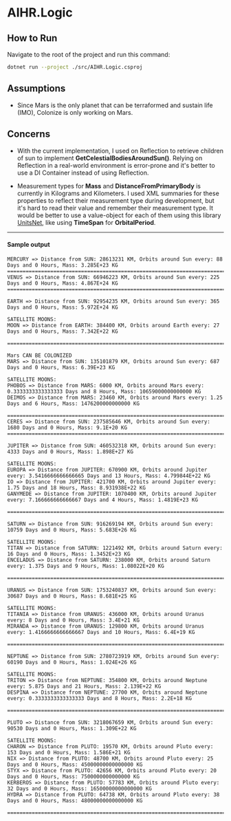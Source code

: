 # AIHR.Logic

## How to Run
Navigate to the root of the project and run this command:
```bash
dotnet run --project ./src/AIHR.Logic.csproj
```

## Assumptions
- Since Mars is the only planet that can be terraformed and sustain life (IMO), Colonize is only working on Mars.

## Concerns
- With the current implementation, I used on Reflection to retrieve children of sun to implement **GetCelestialBodiesAroundSun()**. Relying on Reflection in a real-world environment is error-prone and it's better to use a DI Container instead of using Reflection.

- Measurement types for **Mass** and **DistanceFromPrimaryBody** is currently in Kilograms and Kilometers. I used XML summaries for these properties to reflect their measurement type during development, but it's hard to read their value and remember their measurement type. It would be better to use a value-object for each of them using this library [UnitsNet](https://github.com/angularsen/UnitsNet), like using **TimeSpan** for **OrbitalPeriod**.

<hr/>

#### Sample output
```
MERCURY => Distance from SUN: 28613231 KM, Orbits around Sun every: 88 Days and 0 Hours, Mass: 3.285E+23 KG
============================================================================================
VENUS => Distance from SUN: 66946223 KM, Orbits around Sun every: 225 Days and 0 Hours, Mass: 4.867E+24 KG
============================================================================================

EARTH => Distance from SUN: 92954235 KM, Orbits around Sun every: 365 Days and 0 Hours, Mass: 5.972E+24 KG

SATELLITE MOONS:
MOON => Distance from EARTH: 384400 KM, Orbits around Earth every: 27 Days and 0 Hours, Mass: 7.342E+22 KG

============================================================================================

Mars CAN BE COLONIZED
MARS => Distance from SUN: 135101879 KM, Orbits around Sun every: 687 Days and 0 Hours, Mass: 6.39E+23 KG

SATELLITE MOONS:
PHOBOS => Distance from MARS: 6000 KM, Orbits around Mars every: 0.3333333333333333 Days and 8 Hours, Mass: 10659000000000000 KG
DEIMOS => Distance from MARS: 23460 KM, Orbits around Mars every: 1.25 Days and 6 Hours, Mass: 1476200000000000 KG

============================================================================================
CERES => Distance from SUN: 237585646 KM, Orbits around Sun every: 1680 Days and 0 Hours, Mass: 9.1E+20 KG
============================================================================================

JUPITER => Distance from SUN: 460532318 KM, Orbits around Sun every: 4333 Days and 0 Hours, Mass: 1.898E+27 KG

SATELLITE MOONS:
EUROPA => Distance from JUPITER: 670900 KM, Orbits around Jupiter every: 3.5416666666666665 Days and 13 Hours, Mass: 4.799844E+22 KG
IO => Distance from JUPITER: 421700 KM, Orbits around Jupiter every: 1.75 Days and 18 Hours, Mass: 8.931938E+22 KG
GANYMEDE => Distance from JUPITER: 1070400 KM, Orbits around Jupiter every: 7.166666666666667 Days and 4 Hours, Mass: 1.4819E+23 KG

============================================================================================

SATURN => Distance from SUN: 916269194 KM, Orbits around Sun every: 10759 Days and 0 Hours, Mass: 5.683E+26 KG

SATELLITE MOONS:
TITAN => Distance from SATURN: 1221492 KM, Orbits around Saturn every: 16 Days and 0 Hours, Mass: 1.3452E+23 KG
ENCELADUS => Distance from SATURN: 238000 KM, Orbits around Saturn every: 1.375 Days and 9 Hours, Mass: 1.08022E+20 KG

============================================================================================

URANUS => Distance from SUN: 1753240837 KM, Orbits around Sun every: 30687 Days and 0 Hours, Mass: 8.681E+25 KG

SATELLITE MOONS:
TITANIA => Distance from URANUS: 436000 KM, Orbits around Uranus every: 8 Days and 0 Hours, Mass: 3.4E+21 KG
MIRANDA => Distance from URANUS: 129800 KM, Orbits around Uranus every: 1.4166666666666667 Days and 10 Hours, Mass: 6.4E+19 KG

============================================================================================

NEPTUNE => Distance from SUN: 2780723919 KM, Orbits around Sun every: 60190 Days and 0 Hours, Mass: 1.024E+26 KG

SATELLITE MOONS:
TRITON => Distance from NEPTUNE: 354800 KM, Orbits around Neptune every: 5.875 Days and 21 Hours, Mass: 2.139E+22 KG
DESPINA => Distance from NEPTUNE: 27700 KM, Orbits around Neptune every: 0.3333333333333333 Days and 8 Hours, Mass: 2.2E+18 KG

============================================================================================

PLUTO => Distance from SUN: 3218067659 KM, Orbits around Sun every: 90530 Days and 0 Hours, Mass: 1.309E+22 KG

SATELLITE MOONS:
CHARON => Distance from PLUTO: 19570 KM, Orbits around Pluto every: 153 Days and 0 Hours, Mass: 1.586E+21 KG
NIX => Distance from PLUTO: 48700 KM, Orbits around Pluto every: 25 Days and 0 Hours, Mass: 45000000000000000 KG
STYX => Distance from PLUTO: 42656 KM, Orbits around Pluto every: 20 Days and 0 Hours, Mass: 7500000000000000 KG
KERBEROS => Distance from PLUTO: 57783 KM, Orbits around Pluto every: 32 Days and 0 Hours, Mass: 16500000000000000 KG
HYDRA => Distance from PLUTO: 64738 KM, Orbits around Pluto every: 38 Days and 0 Hours, Mass: 48000000000000000 KG

============================================================================================
```
